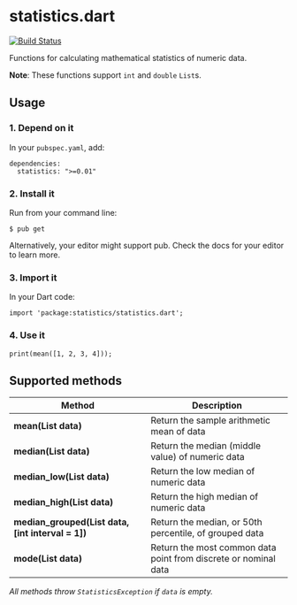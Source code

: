 statistics.dart
===============

[![Build Status](https://drone.io/github.com/karan/statistics.dart/status.png)](https://drone.io/github.com/karan/statistics.dart/latest)

Functions for calculating mathematical statistics of numeric data.

**Note**: These functions support `int` and `double` `List`s.

## Usage

### 1. Depend on it

In your `pubspec.yaml`, add:

    dependencies:
      statistics: ">=0.01"

### 2. Install it

Run from your command line:

    $ pub get

Alternatively, your editor might support pub. Check the docs for your editor to learn more.

### 3. Import it

In your Dart code:

    import 'package:statistics/statistics.dart';

### 4. Use it

    print(mean([1, 2, 3, 4]));

## Supported methods

| Method | Description |
| ------ | ----------- |
| **mean(List data)** | Return the sample arithmetic mean of data |
| **median(List data)** | Return the median (middle value) of numeric data |
| **median_low(List data)** | Return the low median of numeric data |
| **median_high(List data)** | Return the high median of numeric data |
| **median_grouped(List data, [int interval = 1])** | Return the median, or 50th percentile, of grouped data |
| **mode(List data)** | Return the most common data point from discrete or nominal data |

*All methods throw `StatisticsException` if `data` is empty.*
